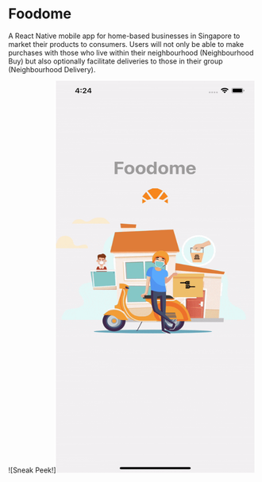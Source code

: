 # Foodome
A React Native mobile app for home-based businesses in Singapore to market their products to consumers. Users will not only be able to make purchases with those who live within their neighbourhood (Neighbourhood Buy) but also optionally facilitate deliveries to those in their group (Neighbourhood Delivery).

![Sneak Peek!]<img src="demo/foodome.gif" width="400" height="790">
